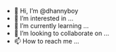 - 👋 Hi, I’m @dhannyboy
- 👀 I’m interested in ...
- 🌱 I’m currently learning ...
- 💞️ I’m looking to collaborate on ...
- 📫 How to reach me ...

<!---
dhannyboy/dhannyboy is a ✨ special ✨ repository because its `README.md` (this file) appears on your GitHub profile.
You can click the Preview link to take a look at your changes.
--->
